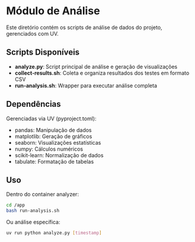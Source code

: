 # Módulo de Análise

Este diretório contém os scripts de análise de dados do projeto, gerenciados com UV.

## Scripts Disponíveis

- **analyze.py**: Script principal de análise e geração de visualizações
- **collect-results.sh**: Coleta e organiza resultados dos testes em formato CSV
- **run-analysis.sh**: Wrapper para executar análise completa

## Dependências

Gerenciadas via UV (pyproject.toml):
- pandas: Manipulação de dados
- matplotlib: Geração de gráficos
- seaborn: Visualizações estatísticas
- numpy: Cálculos numéricos
- scikit-learn: Normalização de dados
- tabulate: Formatação de tabelas

## Uso

Dentro do container analyzer:
```bash
cd /app
bash run-analysis.sh
```

Ou análise específica:
```bash
uv run python analyze.py [timestamp]
```
